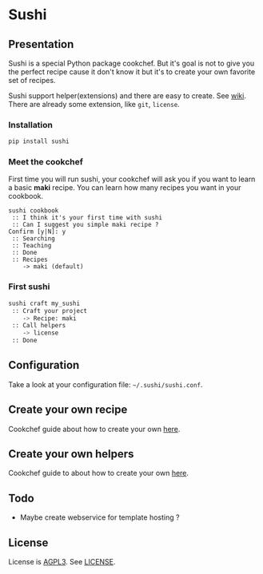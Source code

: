 # Sushi

## Presentation

Sushi is a special Python package cookchef. But it's goal is not to give you the perfect recipe cause it don't know it but it's to create your own favorite set of recipes. 

Sushi support helper(extensions) and there are easy to create. See [wiki][1]. There are already some extension, like ``git``, ``license``.

### Installation

```bash
pip install sushi
```

### Meet the cookchef

First time you will run sushi, your cookchef will ask you if you want to learn a basic __maki__ recipe.
You can learn how many recipes you want in your cookbook.

```
sushi cookbook
 :: I think it's your first time with sushi
 :: Can I suggest you simple maki recipe ?
Confirm [y|N]: y
 :: Searching
 :: Teaching
 :: Done
 :: Recipes
    -> maki (default)
```

### First sushi

```bash
sushi craft my_sushi
 :: Craft your project
    -> Recipe: maki
 :: Call helpers
    -> license
 :: Done
```

## Configuration

Take a look at your configuration file: ```~/.sushi/sushi.conf```.

## Create your own recipe

Cookchef guide about how to create your own [here][2].

## Create your own helpers

Cookchef guide to about how to create your own [here][3].

Todo
----

* Maybe create webservice for template hosting ?

License
-------

License is [AGPL3][4]. See [LICENSE][5].

[1]: https://github.com/Socketubs/Sushi/wiki
[2]: https://github.com/Socketubs/Sushi/wiki/Recipes
[3]: https://github.com/Socketubs/Sushi/wiki/Helpers
[4]: http://www.gnu.org/licenses/agpl.html
[5]: https://raw.github.com/Socketubs/Sushi/master/LICENSE
